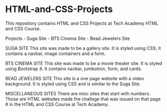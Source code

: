 # HTML-and-CSS-Projects
 This repository contains HTML and CSS Projects at Tech Academy HTML and CSS Course. 

 Projects
    - Suga Site
    - BTS Cinema Site
    - Bead Jewelers Site

SUGA SITE
This site was made to be a gallery site. It is styled using CSS; it contains a navbar, image containers and a form. 

BTS CINEMA SITE
This site was made to be a movie theater site. It is styled using Bootstrap 4. It contains navbar, jumbotron, form, and cards. 

BEAD JEWELERS SITE
This site is a one page website with a video background. It is styled using CSS and is similar to the Suga Site. 

MISCELLANEOUS SITES
There are misc sites that start with numbers. Those are HTML websites made the challege that was issued on that page # in the HTML and CSS Course at Tech Academy. 